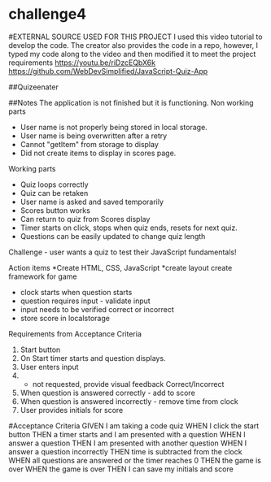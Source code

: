 # challenge4

#EXTERNAL SOURCE USED FOR THIS PROJECT
I used this video tutorial to develop the code. The creator also provides the code in a repo, however, I typed my code along to the video and then modified it to meet the project requirements
https://youtu.be/riDzcEQbX6k
https://github.com/WebDevSimplified/JavaScript-Quiz-App

##Quizeenater

##Notes
The application is not finished but it is functioning.
Non working parts

- User name is not properly being stored in local storage.
- User name is being overwritten after a retry
- Cannot "getItem" from storage to display
- Did not create items to display in scores page.

Working parts

- Quiz loops correctly
- Quiz can be retaken
- User name is asked and saved temporarily
- Scores button works
- Can return to quiz from Scores display
- Timer starts on click, stops when quiz ends, resets for next quiz.
- Questions can be easily updated to change quiz length

Challenge - user wants a quiz to test their JavaScript fundamentals!

Action items
*Create HTML, CSS, JavaScript
*create layout
create framework for game

- clock starts when question starts
- question requires input - validate input
- input needs to be verified correct or incorrect
- store score in localstorage

Requirements from Acceptance Criteria

1. Start button
2. On Start timer starts and question displays.
3. User enters input
4. - not requested, provide visual feedback Correct/Incorrect
5. When question is answered correctly - add to score
6. When question is answered incorrectly - remove time from clock
7. User provides initials for score

#Acceptance Criteria
GIVEN I am taking a code quiz
WHEN I click the start button
THEN a timer starts and I am presented with a question
WHEN I answer a question
THEN I am presented with another question
WHEN I answer a question incorrectly
THEN time is subtracted from the clock
WHEN all questions are answered or the timer reaches 0
THEN the game is over
WHEN the game is over
THEN I can save my initials and score
